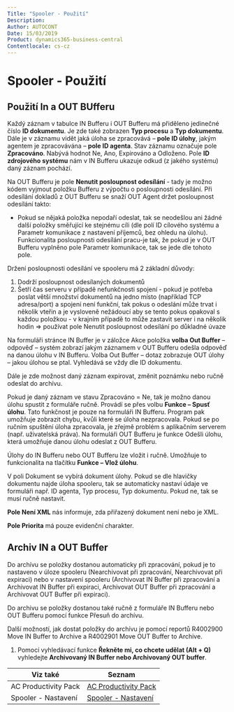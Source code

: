 ```yaml
---
Title: "Spooler - Použití"
Description: 
Author: AUTOCONT
Date: 15/03/2019
Product: dynamics365-business-central
Contentlocale: cs-cz
---
```


# Spooler - Použití

## Použití In a OUT BUfferu

Každý záznam v tabulce IN Bufferu i OUT Bufferu má přiděleno jedinečné číslo **ID dokumentu**. Je zde také zobrazen **Typ procesu** a **Typ dokumentu**. Dále je v záznamu vidět jaká úloha se zpracovává – **pole ID úlohy**, jakým agentem je zpracovávána – **pole ID agenta**. Stav záznamu označuje pole **Zpracováno**. Nabývá hodnot Ne, Ano, Expirováno a Odloženo. Pole **ID zdrojového systému** nám v IN Bufferu ukazuje odkud (z jakého systému) daný záznam pochází. 

Na OUT Bufferu je pole **Nenutit posloupnost odesílání** - tady je možno kódem vyjmout položku Bufferu z výpočtu o posloupnosti odesílání. Při odesílání dokladů z OUT Bufferu se snaží OUT Agent držet posloupnost odesílání takto:

- Pokud se nějaká položka nepodaří odeslat, tak se neodešlou ani žádné další položky směřující ke stejnému cíli (dle polí ID cílového systému a Parametr komunikace z nastavení příjemců, bez ohledu na úlohu). Funkcionalita posloupnosti odesílání pracu-je tak, že pokud je v OUT Bufferu vyplněno pole Parametr komunikace, tak se jede dle tohoto pole.

Držení posloupnosti odesílání ve spooleru má 2 základní důvody:

1.	Dodrží posloupnost odesílaných dokumentů
2.	Šetří čas serveru v případě nefunkčnosti spojení - pokud je potřeba poslat větší množství dokumentů na jedno místo (například TCP adresa/port) a spojení není funkční, tak pokus o odeslání může trvat i několik vteřin a  je vysloveně nežádoucí aby se tento pokus opakoval s každou položkou - v krajním případě to může zastavit server i na několik hodin => používat pole Nenutit posloupnost odesílání po důkladné úvaze 


Na formuláři stránce IN Buffer je v záložce Akce položka **volba Out Buffer** – odpověď – systém zobrazí jakým záznamem v OUT Bufferu odešla odpověď na danou úlohu v IN Bufferu. Volba Out Buffer – dotaz zobrazuje OUT úlohy – jakou úlohou se ptal. Vyhledává se vždy dle ID dokumentu.

Dále je zde možnost daný záznam expirovat, změnit poznámku nebo ručně odeslat do archívu.

Pokud je daný záznam ve stavu Zpracováno = Ne, tak je možno danou úlohu spustit z formuláře ručně. Provádí se přes volbu **Funkce – Spusť úlohu**. Tato funkčnost je pouze na formuláři IN Bufferu. Program pak umožňuje zobrazit chybu, kvůli které se úloha nezpracovala. Pokud se po ručním spuštění úloha zpracovala, je zřejmě problém s aplikačním serverem (např. uživatelská práva). Na formuláři OUT Bufferu je funkce Odešli úlohu, která umožňuje danou úlohu odeslat z OUT Bufferu.

Úlohy do IN Bufferu nebo OUT Bufferu lze vložit i ručně. Umožňuje to funkcionalita na tlačítku **Funkce – Vlož úlohu**.
 
V poli Dokument se vybírá dokument úlohy. Pokud se dle hlavičky dokumentu najde úloha spooleru, tak se automaticky nastaví údaje ve formuláři např. ID agenta, Typ procesu, Typ dokumentu. Pokud ne, tak se musí ručně nastavit.

**Pole Není XML** nás informuje, zda přiřazený dokument není nebo je XML. 

**Pole Priorita** má pouze evidenční charakter.

##  Archiv IN a OUT Buffer

Do archívu se položky dostanou automaticky při zpracování, pokud je to nastaveno v úloze spooleru (Nearchivovat při zpracování, Nearchivovat při expiraci) nebo v nastavení spooleru (Archivovat IN Buffer při zpracování a Archivovat IN Buffer při expiraci, Archivovat OUT Buffer při zpracování a Archivovat OUT Buffer při expiraci).

Do archivu se položky dostanou také ručně z formuláře IN Bufferu nebo OUT Bufferu pomocí funkce Přesuň do archívu.

Další možností, jak dostat položky do archívu je pomocí reportů R4002900 Move IN Buffer to Archive a R4002901 Move OUT Buffer to Archive.

1. Pomocí vyhledávací funkce **Řekněte mi, co chcete udělat (Alt + Q)** vyhledejte **Archivovaný IN Buffer nebo Archivovaný OUT buffer**.

|       Viz také       |                       Seznam                       |
| -------------------- | -------------------------------------------------- |
| AC Productivity Pack | [AC Productivity Pack](ac-pp-productivity-pack.md) |
| Spooler - Nastavení  | [Spooler - Nastavení](ac-pp-spooler-setup.md)      |
